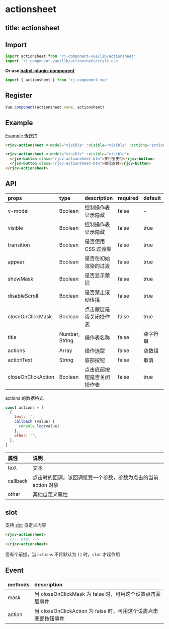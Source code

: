 # actionsheet

title: actionsheet
---

## Import

``` js
import actionsheet from 'rj-component-vue/lib/actionsheet'
import 'rj-component-vue/lib/actionsheet/style.css'
```

**Or use [babel-plugin-component](https://www.npmjs.com/package/babel-plugin-component)**

``` js
import { actionsheet } from 'rj-component-vue'
```

## Register

``` js
Vue.component(actionsheet.name, actionsheet)
```

## Example

[Example 传送门](//zhouyu1993.github.io/rjcv/#/actionsheet)

``` html
<rjcv-actionsheet v-model="visible" :visible="visible" :actions="actions"></rjcv-actionsheet>

<rjcv-actionsheet v-model="visible" :visible="visible">
  <rjcv-button class="rjcv-actionsheet-btn">支付宝支付</rjcv-button>
  <rjcv-button class="rjcv-actionsheet-btn">微信支付</rjcv-button>
</rjcv-actionsheet>
```

## API

| props | type | description | required | default | optional |
|:---|:---|:---|:---|:---|:---|
| v-model | Boolean | 控制操作表显示隐藏 | false | - | - |
| visible | Boolean | 控制操作表显示隐藏 | false | true | true/false |
| transition | Boolean | 是否使用 CSS 过渡类 | false | true | true/false |
| appear | Boolean | 是否在初始渲染的过渡 | false | true | true/false |
| showMask | Boolean | 是否显示蒙层 | false | true | true/false |
| disableScroll | Boolean | 是否禁止滚动传播 | false | true | true/false |
| closeOnClickMask | Boolean | 点击蒙层是否关闭操作表 | false | true | true/false |
| title | Number, String | 操作表名称 | false | 空字符串 | - |
| actions | Array | 操作选型 | false | 空数组 | - |
| actionText | String | 底部按钮 | false | 取消 | - |
| closeOnClickAction | Boolean | 点击底部按钮是否关闭操作表 | false | true | true/false |


actions 的数据格式

``` js
const actions = [
  {
    text: '',
    callback (value) {
      console.log(value)
    },
    other: '',
  },
]
```

| 属性 | 说明 |
|:---|:---|
| text | 文本 |
| callback | 点击时的回调。该回调接受一个参数，参数为点击的当前 action 对象 |
| other | 其他自定义属性 |

## slot

支持 [slot](//vuejs.org/v2/api/#slot) 自定义内容

``` html
<rjcv-actionsheet>
  <!-- html -->
</rjcv-actionsheet>
```

但有个前提，当 `actions` 不传默认为 `[]` 时，`slot` 才起作用

## Event

| methods | description |
|:---|:---|
| mask | 当 closeOnClickMask 为 false 时，可用这个设置点击蒙层事件 |
| action | 当 closeOnClickAction 为 false 时，可用这个设置点击底部按钮事件 |
